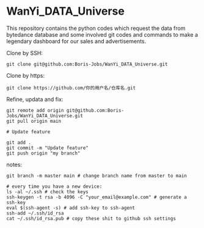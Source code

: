 # WanYi_DATA_Universe
This repository contains the python codes which request the data from bytedance database and some involved git codes and commands to make a legendary dashboard for our sales and advertisements.

Clone by SSH:
```shell
git clone git@github.com:Boris-Jobs/WanYi_DATA_Universe.git
```

Clone by https:
```shell
git clone https://github.com/你的用户名/仓库名.git
```

Refine, updata and fix:
```shell
git remote add origin git@github.com:Boris-Jobs/WanYi_DATA_Universe.git
git pull origin main

# Update feature

git add .
git commit -m "Update feature"
git push origin "my branch"
```

notes:
```shell
git branch -m master main # change branch name from master to main

# every time you have a new device:
ls -al ~/.ssh # check the keys
ssh-keygen -t rsa -b 4096 -C "your_email@example.com" # generate a ssh-key
eval $(ssh-agent -s) # add ssh-key to ssh-agent
ssh-add ~/.ssh/id_rsa
cat ~/.ssh/id_rsa.pub # copy these shit to github ssh settings

```
